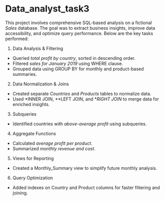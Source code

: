 # Data_analyst_task3

This project involves comprehensive SQL-based analysis on a fictional *Sales* database. The goal was to extract business insights, improve data accessibility, and optimize query performance. Below are the key tasks performed:

 1. Data Analysis & Filtering
- Queried *total profit by country*, sorted in descending order.
- Filtered *sales for January 2019* using WHERE clause.
- Grouped data using GROUP BY for monthly and product-based summaries.

2. Data Normalization & Joins
- Created separate *Countries* and *Products* tables to normalize data.
- Used *INNER JOIN, **LEFT JOIN, and **RIGHT JOIN* to merge data for enriched insights.

 3. Subqueries
- Identified countries with *above-average profit* using subqueries.

 4. Aggregate Functions
- Calculated *average profit per product*.
- Summarized *monthly revenue and cost*.

 5. Views for Reporting
- Created a Monthly_Summary view to simplify future monthly analysis.

 6. Query Optimization
- Added indexes on Country and Product columns for faster filtering and joining.
